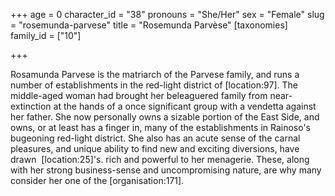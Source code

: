+++
age = 0
character_id = "38"
pronouns = "She/Her"
sex = "Female"
slug = "rosemunda-parvese"
title = "Rosemunda Parvèse"
[taxonomies]
family_id = ["10"]

+++

Rosamunda Parvese is the matriarch of the Parvese family, and runs a number of establishments in the red-light district of \[location:97\]. The middle-aged woman had brought her beleaguered family from near-extinction at the hands of a once significant group with a vendetta against her father. She now personally owns a sizable portion of the East Side, and owns, or at least has a finger in, many of the establishments in Rainoso's bugeoning red-light district. She also has an acute sense of the carnal pleasures, and unique ability to find new and exciting diversions, have drawn  \[location:25\]'s. rich and powerful to her menagerie. These, along with her strong business-sense and uncompromising nature, are why many consider her one of the \[organisation:171\].
